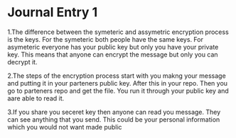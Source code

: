 # Journal Entry 1

1.The difference between the symeteric and assymetric encryption process is the keys. For the symeteric both people have the same keys. For asymeteric everyone has your public key but only you have your private key. This means that anyone can encrypt the message but only you can decrypt it.

2.The steps of the encryption process start with you makng your message and putting it in your parteners public key. After this in your repo. Then you go to parteners repo and get the file. You run it through your public key and aare able to read it.

3.If you share you seceret key then anyone can read you message. They can see anything that you send. This could be your personal information which you would not want made public
